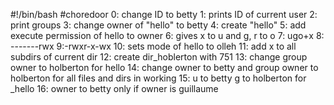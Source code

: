 #!/bin/bash
#choredoor
0: change ID to betty
1: prints ID of current user
2: print groups
3: change owner of "hello" to betty
4: create "hello"
5: add execute permission of hello to owner
6: gives x to u and g, r to o 
7: ugo+x
8: -------rwx
9:-rwxr-x-wx
10: sets mode of hello to olleh
11: add x to all subdirs of current dir
12: create dir_hoblerton with 751
13: change group owner to holberton for hello
14: change owner to betty and group owner to holberton for all files and dirs in working
15: u to betty g to holberton for _hello
16: owner to betty only if owner is guillaume
